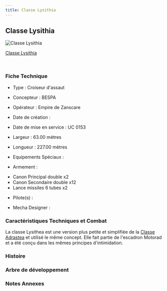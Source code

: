 ```yaml
---
title: Classe Lysithia
---
```


Classe Lysithia
---------------



![Classe Lysithia](/images/stories/saga/vgundam/mechas/lysithea.png)

[Classe Lysithia](javascript:change_image_m('images/stories/saga/vgundam/mechas/lysithea.png');)

 

### Fiche Technique


- Type : Croiseur d'assaut
  
- Concepteur : BESPA
  
- Opérateur : Empire de Zanscare
  
- Date de création : 
  
- Date de mise en service : UC 0153
  
- Largeur : 63.00 mètres
  
- Longueur : 227.00 mètres
  
- Equipements Spéciaux :




- Armement :


* Canon Principal double x2
* Canon Secondaire double x12
* Lance missiles 6 tubes x2


- Pilote(s) : 





- Mecha Designer : 


### Caractéristiques Techniques et Combat


La classe Lysithea est une version plus petite et simplifiée de la [Classe Adrastea](uc/victory-gundam/classe-adrastea.html) et utilisé le même concept. Elle fait partie de l'escadron Motorad et a été conçu dans les mêmes principes d'intimidation. 


### Histoire


### Arbre de développement


### Notes Annexes


